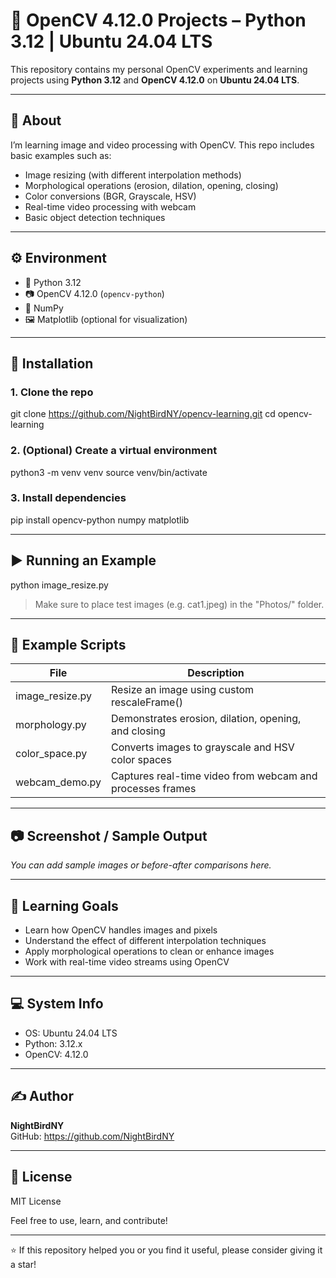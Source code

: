 # 🧠 OpenCV 4.12.0 Projects – Python 3.12 | Ubuntu 24.04 LTS

This repository contains my personal OpenCV experiments and learning projects using **Python 3.12** and **OpenCV 4.12.0** on **Ubuntu 24.04 LTS**.

---

## 📌 About

I’m learning image and video processing with OpenCV. This repo includes basic examples such as:

- Image resizing (with different interpolation methods)
- Morphological operations (erosion, dilation, opening, closing)
- Color conversions (BGR, Grayscale, HSV)
- Real-time video processing with webcam
- Basic object detection techniques

---

## ⚙️ Environment

- 🐍 Python 3.12  
- 📷 OpenCV 4.12.0 (`opencv-python`)  
- 🧮 NumPy  
- 🖼️ Matplotlib (optional for visualization)

---

## 🔧 Installation

### 1. Clone the repo

git clone https://github.com/NightBirdNY/opencv-learning.git
cd opencv-learning

### 2. (Optional) Create a virtual environment

python3 -m venv venv
source venv/bin/activate

### 3. Install dependencies

pip install opencv-python numpy matplotlib

---

## ▶️ Running an Example

python image_resize.py

> Make sure to place test images (e.g. cat1.jpeg) in the "Photos/" folder.

---

## 🧪 Example Scripts

| File              | Description                                               |
|-------------------|-----------------------------------------------------------|
| image_resize.py   | Resize an image using custom rescaleFrame()              |
| morphology.py     | Demonstrates erosion, dilation, opening, and closing     |
| color_space.py    | Converts images to grayscale and HSV color spaces        |
| webcam_demo.py    | Captures real-time video from webcam and processes frames|

---

## 📷 Screenshot / Sample Output

_You can add sample images or before-after comparisons here._

---

## 🎯 Learning Goals

- Learn how OpenCV handles images and pixels
- Understand the effect of different interpolation techniques
- Apply morphological operations to clean or enhance images
- Work with real-time video streams using OpenCV

---

## 💻 System Info

- OS: Ubuntu 24.04 LTS
- Python: 3.12.x
- OpenCV: 4.12.0

---

## ✍️ Author

**NightBirdNY**  
GitHub: https://github.com/NightBirdNY

---

## 📜 License

MIT License

Feel free to use, learn, and contribute!

---

⭐️ If this repository helped you or you find it useful, please consider giving it a star!

